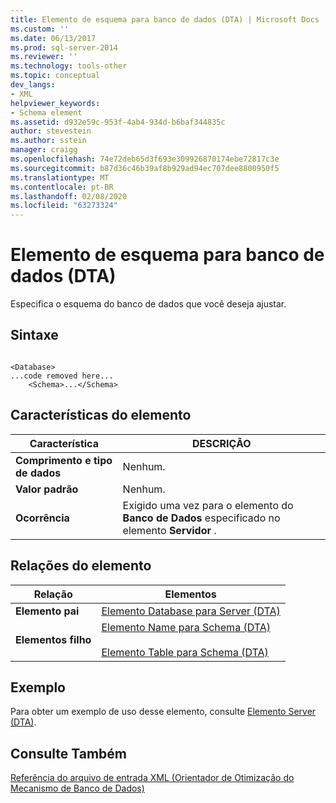 ```yaml
---
title: Elemento de esquema para banco de dados (DTA) | Microsoft Docs
ms.custom: ''
ms.date: 06/13/2017
ms.prod: sql-server-2014
ms.reviewer: ''
ms.technology: tools-other
ms.topic: conceptual
dev_langs:
- XML
helpviewer_keywords:
- Schema element
ms.assetid: d932e59c-953f-4ab4-934d-b6baf344835c
author: stevestein
ms.author: sstein
manager: craigg
ms.openlocfilehash: 74e72deb65d3f693e309926870174ebe72817c3e
ms.sourcegitcommit: b87d36c46b39af8b929ad94ec707dee8800950f5
ms.translationtype: MT
ms.contentlocale: pt-BR
ms.lasthandoff: 02/08/2020
ms.locfileid: "63273324"
---
```

# <a name="schema-element-for-database-dta"></a>Elemento de esquema para banco de dados (DTA)
  Especifica o esquema do banco de dados que você deseja ajustar.  
  
## <a name="syntax"></a>Sintaxe  
  
```  
  
<Database>  
...code removed here...  
    <Schema>...</Schema>  
```  
  
## <a name="element-characteristics"></a>Características do elemento  
  
|Característica|DESCRIÇÃO|  
|--------------------|-----------------|  
|**Comprimento e tipo de dados**|Nenhum.|  
|**Valor padrão**|Nenhum.|  
|**Ocorrência**|Exigido uma vez para o elemento do **Banco de Dados** especificado no elemento **Servidor** .|  
  
## <a name="element-relationships"></a>Relações do elemento  
  
|Relação|Elementos|  
|------------------|--------------|  
|**Elemento pai**|[Elemento Database para Server &#40;DTA&#41;](database-element-for-server-dta.md)|  
|**Elementos filho**|[Elemento Name para Schema &#40;DTA&#41;](name-element-for-schema-dta.md)<br /><br /> [Elemento Table para Schema &#40;DTA&#41;](table-element-for-schema-dta.md)|  
  
## <a name="example"></a>Exemplo  
 Para obter um exemplo de uso desse elemento, consulte [Elemento Server &#40;DTA&#41;](server-element-dta.md).  
  
## <a name="see-also"></a>Consulte Também  
 [Referência do arquivo de entrada XML &#40;Orientador de Otimização do Mecanismo de Banco de Dados&#41;](xml-input-file-reference-database-engine-tuning-advisor.md)  
  
  
